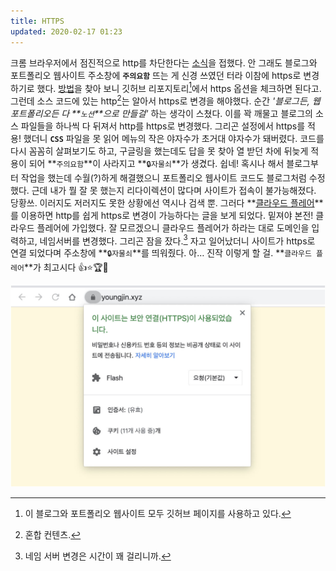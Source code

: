 ```yaml
---
title: HTTPS
updated: 2020-02-17 01:23
---
```


크롬 브라우저에서 점진적으로 http를 차단한다는 [소식](https://blog.chromium.org/2020/02/protecting-users-from-insecure.html)을 접했다. 안 그래도 블로그와 포트폴리오 웹사이트 주소창에 **`주의요함`** 뜨는 게 신경 쓰였던 터라 이참에 https로 변경하기로 했다. [방법](https://help.github.com/en/github/working-with-github-pages/securing-your-github-pages-site-with-https)을 찾아 보니 깃허브 리포지토리[^1]에서 https 옵션을 체크하면 된다고. 그런데 소스 코드에 있는 http[^2]는 알아서 https로 변경을 해야했다. 순간 _'블로그든, 웹 포트폴리오든 다 **`노션`**으로 만들걸'_ 하는 생각이 스쳤다. 이를 꽉 깨물고 블로그의 소스 파일들을 하나씩 다 뒤져서 http를 https로 변경했다. 그리곤 설정에서 https를 적용! 했더니 **`CSS`** 파일을 못 읽어 메뉴의 작은 야자수가 초거대 야자수가 돼버렸다. 코드를 다시 꼼꼼히 살펴보기도 하고, 구글링을 했는데도 답을 못 찾아 열 받던 차에 뒤늦게 적용이 되어 **`주의요함`**이 사라지고 **`🔒자물쇠`**가 생겼다. 쉽네! 혹시나 해서 블로그부터 작업을 했는데 수월(?)하게 해결했으니 포트폴리오 웹사이트 코드도 블로그처럼 수정했다. 근데 내가 뭘 잘 못 했는지 리다이렉션이 많다며 사이트가 접속이 불가능해졌다. 당황쓰. 이러지도 저러지도 못한 상황에선 역시나 검색 뿐. 그러다 **[클라우드 플레어](https://www.cloudflare.com/)**를 이용하면 http를 쉽게 https로 변경이 가능하다는 글을 보게 되었다. 밑져야 본전! 클라우드 플레어에 가입했다. 잘 모르겠으니 클라우드 플레어가 하라는 대로 도메인을 입력하고, 네임서버를 변경했다. 그리곤 잠을 잤다.[^3] 자고 일어났더니 사이트가 https로 연결 되었다며 주소창에 **`🔒자물쇠`**를 띄워줬다. 아… 진작 이렇게 할 걸. **`클라우드 플레어`**가 최고시다 👍⭐️🏆🎉

![Img](/assets/img_https.jpg)

[^1]:이 블로그와 포트폴리오 웹사이트 모두 깃허브 페이지를 사용하고 있다.
[^2]:혼합 컨텐츠.
[^3]:네임 서버 변경은 시간이 꽤 걸리니까.
